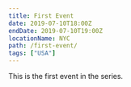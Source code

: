 ```yaml
---
title: First Event
date: 2019-07-10T18:00Z
endDate: 2019-07-10T19:00Z
locationName: NYC
path: /first-event/
tags: ["USA"]
---
```


This is the first event in the series.
